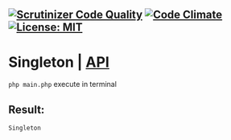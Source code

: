 
[![Scrutinizer Code Quality](https://scrutinizer-ci.com/g/Jagepard/PhpDesignPatterns-Singleton/badges/quality-score.png?b=master)](https://scrutinizer-ci.com/g/Jagepard/PhpDesignPatterns-Singleton/?branch=master)
[![Code Climate](https://codeclimate.com/github/Jagepard/PhpDesignPatterns-Singleton/badges/gpa.svg)](https://codeclimate.com/github/Jagepard/PhpDesignPatterns-Singleton)
[![License: MIT](https://img.shields.io/badge/license-MIT-498e7f.svg)](https://mit-license.org/)
-----

# Singleton | [API](https://github.com/Jagepard/PhpDesignPatterns-Singleton/blob/master/api.md "Documentation API")
```php main.php``` execute in terminal

## Result:
```
Singleton
```
